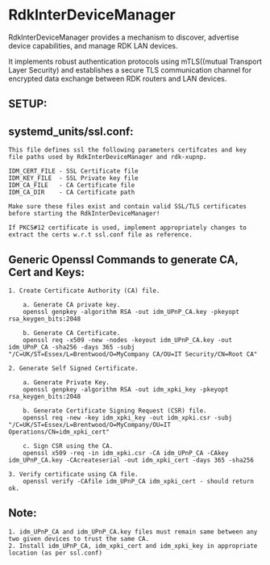 # RdkInterDeviceManager

RdkInterDeviceManager provides a mechanism to discover, advertise device capabilities, and manage RDK LAN devices. 

It implements robust authentication protocols using mTLS((mutual Transport Layer Security) and establishes a secure TLS  communication channel for encrypted data exchange between RDK routers and LAN devices.


## SETUP:

## systemd_units/ssl.conf:
	This file defines ssl the following parameters certifcates and key file paths used by RdkInterDeviceManager and rdk-xupnp.

	IDM_CERT_FILE - SSL Certificate file
	IDM_KEY_FILE  - SSL Private key file
	IDM_CA_FILE   - CA Certificate file
	IDM_CA_DIR    - CA Certificate path

	Make sure these files exist and contain valid SSL/TLS certificates before starting the RdkInterDeviceManager!

	If PKCS#12 certificate is used, implement appropriately changes to extract the certs w.r.t ssl.conf file as reference.

## Generic Openssl Commands to generate CA, Cert and Keys:

	1. Create Certificate Authority (CA) file.

		a. Generate CA private key.
		openssl genpkey -algorithm RSA -out idm_UPnP_CA.key -pkeyopt rsa_keygen_bits:2048

		b. Generate CA Certificate.
		openssl req -x509 -new -nodes -keyout idm_UPnP_CA.key -out idm_UPnP_CA -sha256 -days 365 -subj "/C=UK/ST=Essex/L=Brentwood/O=MyCompany CA/OU=IT Security/CN=Root CA"

	2. Generate Self Signed Certificate.

		a. Generate Private Key.
		openssl genpkey -algorithm RSA -out idm_xpki_key -pkeyopt rsa_keygen_bits:2048

		b. Generate Certificate Signing Request (CSR) file.
		openssl req -new -key idm_xpki_key -out idm_xpki.csr -subj "/C=UK/ST=Essex/L=Brentwood/O=MyCompany/OU=IT Operations/CN=idm_xpki_cert"

		c. Sign CSR using the CA.
		openssl x509 -req -in idm_xpki.csr -CA idm_UPnP_CA -CAkey idm_UPnP_CA.key -CAcreateserial -out idm_xpki_cert -days 365 -sha256

	3. Verify certificate using CA file.
		openssl verify -CAfile idm_UPnP_CA idm_xpki_cert - should return ok.

## Note:
	1. idm_UPnP_CA and idm_UPnP_CA.key files must remain same between any two given devices to trust the same CA.
	2. Install idm_UPnP_CA, idm_xpki_cert and idm_xpki_key in appropriate location (as per ssl.conf)

